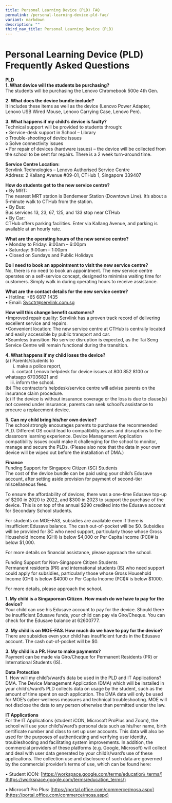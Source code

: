 ```yaml
---
title: Personal Learning Device (PLD) FAQ
permalink: /personal-learning-device-pld-faq/
variant: markdown
description: ""
third_nav_title: Personal Learning Device (PLD)
---
```

# Personal Learning Device (PLD) Frequently Asked Questions

**PLD**  
**1\. What device will the students be purchasing?**  
The students will be purchasing the Lenovo Chromebook 500e 4th Gen.

**2\. What does the device bundle include?**  
It includes these items as well as the device (Lenovo Power Adapter, Lenovo USB Wired Mouse, Lenovo Carrying Case, Lenovo Pen).

**3\. What happens if my child’s device is faulty?**  
Technical support will be provided to students through:  
• Service-desk support in School – Library  
o Trouble-shooting of device issues  
o Solve connectivity issues  
• For repair of devices (hardware issues) – the device will be collected from the school to be sent for repairs. There is a 2 week turn-around time.<br>

**Service Centre Location:**<br>
Servlink Technologies – Lenovo Authorised Service Centre<br>
Address: 2 Kallang Avenue #09-01, CTHub 1, Singapore 339407

**How do students get to the new service centre?**<br>
•	By MRT:<br>
The nearest MRT station is Bendemeer Station (Downtown Line). It’s about a 5-minute walk to CTHub from the station.<br>
•	By Bus: <br>
Bus services 13, 23, 67, 125, and 133 stop near CTHub <br>
•	By Car: <br>
CTHub offers parking facilities. Enter via Kallang Avenue, and parking is available at an hourly rate. 

**What are the operating hours of the new service centre?** <br>
•	Monday to Friday: 9:00am – 6:00pm <br>
•	Saturday: 9:00am – 1:00pm <br>
•	Closed on Sundays and Public Holidays<br>

**Do I need to book an appointment to visit the new service centre?**<br>
No, there is no need to book an appointment. The new service centre operates on a self-service concept, designed to minimise waiting time for customers. Simply walk in during operating hours to receive assistance.

**What are the contact details for the new service centre?**<br>
•	Hotline: +65 6817 1435 <br>
•	Email: Svcctr@servlink.com.sg <br>

**How will this change benefit customers?**<br>
•Improved repair quality: Servlink has a proven track record of delivering excellent service and repairs.<br>
•Convenient location: The new service centre at CTHub is centrally located and easily accessible by public transport and car.<br>
•Seamless transition: No service disruption is expected, as the Tai Seng Service Centre will remain functional during the transition.<br>

**4\. What happens if my child loses the device?**  
(a) Parents/students to  
&nbsp; &nbsp; &nbsp; i. make a police report,  
&nbsp; &nbsp; &nbsp;ii. contact Lenovo helpdesk for device issues at 800 852 8100 or whatsapp 67036821 and  
&nbsp; &nbsp; iii. inform the school.<br>
(b) The contractor’s helpdesk/service centre will advise parents on the insurance claim procedure.<br>
(c) If the device is without insurance coverage or the loss is due to clause(s) not covered under insurance, parents can seek school’s assistance to procure a replacement device.<br>

**5\. Can my child bring his/her own device?**  
The school strongly encourages parents to purchase the recommended PLD. Different OS could lead to compatibility issues and disruptions to the classroom learning experience. Device Management Application compatibility issues could make it challenging for the school to monitor, manage and secure the PLDs. (Please also note that the data in your own device will be wiped out before the installation of DMA.)

**Finance**  
Funding Support for Singapore Citizen (SC) Students  
The cost of the device bundle can be paid using your child’s Edusave account, after setting aside provision for payment of second-tier miscellaneous fees.

To ensure the affordability of devices, there was a one-time Edusave top-up of $200 in 2020 to 2022, and $300 in 2023 to support the purchase of the device. This is on top of the annual $290 credited into the Edusave account for Secondary School students.

For students on MOE-FAS, subsidies are available even if there is insufficient Edusave balance. The cash out-of-pocket will be $0. Subsidies will be provided for SC who need support, particularly those whose Gross Household Income (GHI) is below $4,000 or Per Capita Income (PCI)# is below $1,000.

For more details on financial assistance, please approach the school.

Funding Support for Non-Singapore Citizen Students  
Permanent residents (PR) and international students (IS) who need support could apply for subsidies, particularly those whose Gross Household Income (GHI) is below $4000 or Per Capita Income (PCI)# is below $1000.

For more details, please approach the school.

**1\. My child is a Singaporean Citizen. How much do we have to pay for the device?**  
Your child can use his Edusave account to pay for the device. Should there be insufficient Edusave funds, your child can pay via Giro/Cheque. You can check for the Edusave balance at 62600777.

**2\. My child is on MOE-FAS. How much do we have to pay for the device?**  
There are subsidies even your child has insufficient funds in the Edusave account. The cash out-of-pocket will be $0.

**3\. My child is a PR. How to make payments?**  
Payment can be made via Giro/Cheque for Permanent Residents (PR) or International Students (IS).

**Data Protection**  
1\. How will my child’s/ward’s data be used in the PLD and IT Applications?  
DMA. The Device Management Application (DMA) which will be installed in your child’s/ward’s PLD collects data on usage by the student, such as the amount of time spent on each application. The DMA data will only be used for MOE’s cyber-wellness measures and technical troubleshooting. MOE will not disclose the data to any person otherwise than permitted under the law.

**IT Applications**  
For the IT Applications (student iCON, Microsoft ProPlus and Zoom), the school will use your child’s/ward’s personal data such as his/her name, birth certificate number and class to set up user accounts. This data will also be used for the purposes of authenticating and verifying user identity, troubleshooting and facilitating system improvements. In addition, the commercial providers of these platforms (e.g. Google, Microsoft) will collect and deal with user data generated by your child’s/ward’s use of these applications. The collection use and disclosure of such data are governed by the commercial provider’s terms of use, which can be found here:

• Student iCON:&nbsp;[https://workspace.google.com/terms/education\_terms/](https://workspace.google.com/terms/education_terms/)

• Microsoft Pro Plus:&nbsp;[https://portal.office.com/commerce/mosa.aspx](https://portal.office.com/commerce/mosa.aspx)